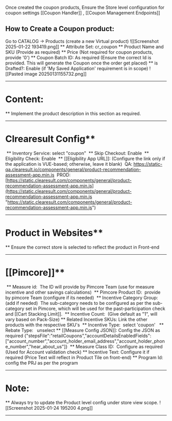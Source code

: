 Once created the coupon products, Ensure the Store level configuration for coupon settings
[[Coupon Handler]] , [[Coupon Management Endpoints]]

## How to Create a Coupon product:

 Go to CATALOG -> Products (create a new Virtual product)
	 ![[Screenshot 2025-01-22 193419.png]] 
 ** Attribute Set: cr_coupon
 ** Product Name and SKU (Provide as required)
 ** Price (Not required for coupon products, provide '0')
 ** Coupon Batch ID: As required (Ensure the correct Id is provided. This will generate the Coupon once the order get placed)
 ** is Drafted?: Enable (if 'My Saved Application' requirement is in scope)
	 ![[Pasted image 20250131155732.png]]

---
# Content:
 ** Implement the product description in this section as required.

---
# Clrearesult Config**
 ** Inventory Service: select "coupon"
 ** Skip Checkout: Enable
 ** Eligibility Check: Enable
 ** [[Eligibility App URL]]: (Configure the link only if the application is VUE-based; otherwise, leave it blank)
	 QA: https://static-qa.clearesult.io/components/general/product-recommendation-assessment-app.min.js
	 PROD: [https://static.clearesult.com/components/general/product-recommendation-assessment-app.min.js](https://static.clearesult.com/components/general/product-recommendation-assessment-app.min.js "https://static.clearesult.com/components/general/product-recommendation-assessment-app.min.js")

---
# Product in Websites**
 ** Ensure the correct store is selected to reflect the product in Front-end

---
# [[Pimcore]]**
  ** Measure id: 
	  The ID will provide by Pimcore Team (use for measure incentive and other savings calculations)
  ** Pimcore Product ID: 
	  provide by pimcore Team (configure if its needed)
  ** Incentive Category Group: (add if needed)
	  The sub-category needs to be configured as per the sub-category set in Pimcore, which will be used for the past-participation check and [[Cart Stacking Limit]].
  ** Incentive Count: 
	  (Give default as "1", will vary based on Pack-Size)
  ** Related Incentive SKUs:
      Link the other products with the respective SKU's 
  ** Incentive Type: 
	  select 'coupon'
  ** Rebate Type:
	  unselect
  ** [[Measure Config JSON]]:
	  Config the JSON as required
	  {"stepsFile":"retailCoupons","accountDetailsEnabledFields":["account_number","account_holder_email_address","account_holder_phone_number","hear_about_us"]}
  ** Measure Class ID: 
	  Configure as required (Used for Account validation check)
  ** Incentive Text:
	  Configure it if required (Price Text will reflect in Product Tile on front-end)
  ** Program Id:
	  config the PRJ as per the program

---

# Note: 
** Always try to update the Product level config under store view scope.	![[Screenshot 2025-01-24 195200 4.png]]

---